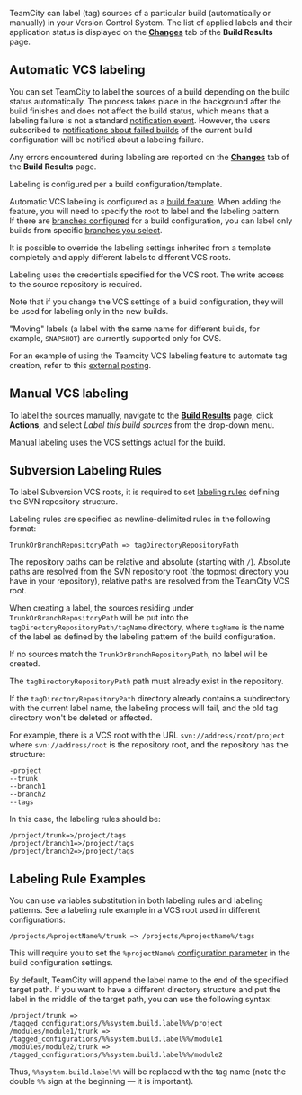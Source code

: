 [//]: # (title: VCS Labeling)
[//]: # (auxiliary-id: VCS Labeling)

TeamCity can label (tag) sources of a particular build (automatically or manually) in your Version Control System. The list of applied labels and their application status is displayed on the __[Changes](working-with-build-results.md#Changes)__ tab of the __Build Results__ page.

## Automatic VCS labeling

You can set TeamCity to label the sources of a build depending on the build status automatically. The process takes place in the background after the build finishes and does not affect the build status, which means that a labeling failure is not a standard [notification event](subscribing-to-notifications.md#Which+Events+Will+Trigger+Notifications). However, the users subscribed to [notifications about failed builds](subscribing-to-notifications.md#Which+Events+Will+Trigger+Notifications) of the current build configuration will be notified about a labeling failure.

Any errors encountered during labeling are reported on the [__Changes__](working-with-build-results.md#Changes) tab of the __Build Results__ page.

Labeling is configured per a build configuration/template.

Automatic VCS labeling is configured as a [build feature](adding-build-features.md). When adding the feature, you will need to specify the root to label and the labeling pattern.   
If there are [branches configured](working-with-feature-branches.md) for a build configuration, you can label only builds from specific [branches you select](branch-filter.md).

It is possible to override the labeling settings inherited from a template completely and apply different labels to different VCS roots.

<note>

Labeling uses the credentials specified for the VCS root. The write access to the source repository is required.
</note>

Note that if you change the VCS settings of a build configuration, they will be used for labeling only in the new builds.

"Moving" labels (a label with the same name for different builds, for example, `SNAPSHOT`) are currently supported only for CVS.

For an example of using the Teamcity VCS labeling feature to automate tag creation, refer to this [external posting](http://laurentkempe.com/2010/06/03/Build-and-Deployment-automation-VCS-Root-and-Labeling-in-TeamCity/).

## Manual VCS labeling

To label the sources manually, navigate to the __[Build Results](working-with-build-results.md)__ page, click __Actions__, and select _Label this build sources_ from the drop-down menu.

Manual labeling uses the VCS settings actual for the build.

<anchor name="SubversionLabelingRules"/>

## Subversion Labeling Rules
[//]: # (AltHead: SubversionLabelingRules)

To label Subversion VCS roots, it is required to set [labeling rules](subversion.md#Labeling+settings) defining the SVN repository structure.

Labeling rules are specified as newline-delimited rules in the following format:

```Plain Text
TrunkOrBranchRepositoryPath => tagDirectoryRepositoryPath

```

The repository paths can be relative and absolute (starting with `/`). Absolute paths are resolved from the SVN repository root (the topmost directory you have in your repository), relative paths are resolved from the TeamCity VCS root.

When creating a label, the sources residing under `TrunkOrBranchRepositoryPath` will be put into the `tagDirectoryRepositoryPath/tagName` directory, where `tagName` is the name of the label as defined by the labeling pattern of the build configuration.

If no sources match the `TrunkOrBranchRepositoryPath`, no label will be created.

The `tagDirectoryRepositoryPath` path must already exist in the repository.

If the `tagDirectoryRepositoryPath` directory already contains a subdirectory with the current label name, the labeling process will fail, and the old tag directory won't be deleted or affected.

For example, there is a VCS root with the URL `svn://address/root/project` where `svn://address/root` is the repository root, and the repository has the structure:

```Plain Text
-project
--trunk
--branch1
--branch2
--tags

```

In this case, the labeling rules should be:

```Plain Text
/project/trunk=>/project/tags
/project/branch1=>/project/tags
/project/branch2=>/project/tags

```

## Labeling Rule Examples

You can use variables substitution in both labeling rules and labeling patterns. See a labeling rule example in a VCS root used in different configurations:

```Plain Text
/projects/%projectName%/trunk => /projects/%projectName%/tags

```

This will require you to set the `%projectName%` [configuration parameter](configuring-build-parameters.md) in the build configuration settings.

By default, TeamCity will append the label name to the end of the specified target path. If you want to have a different directory structure and put the label in the middle of the target path, you can use the following syntax:


```Plain Text
/project/trunk => /tagged_configurations/%%system.build.label%%/project
/modules/module1/trunk => /tagged_configurations/%%system.build.label%%/module1
/modules/module2/trunk => /tagged_configurations/%%system.build.label%%/module2

```

Thus, `%%system.build.label%%` will be replaced with the tag name (note the double `%%` sign at the beginning — it is important).
